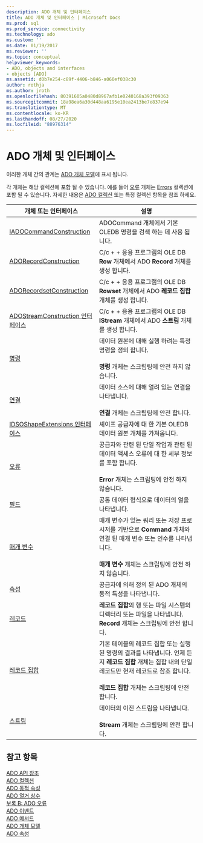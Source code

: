 ```yaml
---
description: ADO 개체 및 인터페이스
title: ADO 개체 및 인터페이스 | Microsoft Docs
ms.prod: sql
ms.prod_service: connectivity
ms.technology: ado
ms.custom: ''
ms.date: 01/19/2017
ms.reviewer: ''
ms.topic: conceptual
helpviewer_keywords:
- ADO, objects and interfaces
- objects [ADO]
ms.assetid: d0b7e254-c89f-4406-b846-a060ef038c30
author: rothja
ms.author: jroth
ms.openlocfilehash: 80391605a0480d8967afb1e0240168a393f09363
ms.sourcegitcommit: 18a98ea6a30d448aa6195e10ea2413be7e837e94
ms.translationtype: MT
ms.contentlocale: ko-KR
ms.lasthandoff: 08/27/2020
ms.locfileid: "88976314"
---
```

# <a name="ado-objects-and-interfaces"></a>ADO 개체 및 인터페이스
이러한 개체 간의 관계는 [ADO 개체 모델](./ado-object-model.md)에 표시 됩니다.  
  
 각 개체는 해당 컬렉션에 포함 될 수 있습니다. 예를 들어 [오류](./error-object.md) 개체는 [Errors](./errors-collection-ado.md) 컬렉션에 포함 될 수 있습니다. 자세한 내용은 [ADO 컬렉션](./ado-collections.md) 또는 특정 컬렉션 항목을 참조 하세요.  
  
|개체 또는 인터페이스|설명|  
|-|-|  
|[IADOCommandConstruction](/previous-versions/windows/desktop/aa965677(v=vs.85))|ADOCommand 개체에서 기본 OLEDB 명령을 검색 하는 데 사용 됩니다.|  
|[ADORecordConstruction](./adorecordconstruction-interface.md)|C/c + + 응용 프로그램의 OLE DB **Row** 개체에서 ADO **Record** 개체를 생성 합니다.|  
|[ADORecordsetConstruction](./adorecordsetconstruction-interface.md)|C/c + + 응용 프로그램의 OLE DB **Rowset** 개체에서 ADO **레코드 집합** 개체를 생성 합니다.|  
|[ADOStreamConstruction 인터페이스](./adostreamconstruction-interface.md)|C/c + + 응용 프로그램의 OLE DB **IStream** 개체에서 ADO **스트림** 개체를 생성 합니다.|  
|[명령](./command-object-ado.md)|데이터 원본에 대해 실행 하려는 특정 명령을 정의 합니다.<br /><br /> **명령** 개체는 스크립팅에 안전 하지 않습니다.|  
|[연결](./connection-object-ado.md)|데이터 소스에 대해 열려 있는 연결을 나타냅니다.<br /><br /> **연결** 개체는 스크립팅에 안전 합니다.|  
|[IDSOShapeExtensions 인터페이스](./idsoshapeextensions-interface.md)|셰이프 공급자에 대 한 기본 OLEDB 데이터 원본 개체를 가져옵니다.|  
|[오류](./error-object.md)|공급자와 관련 된 단일 작업과 관련 된 데이터 액세스 오류에 대 한 세부 정보를 포함 합니다.<br /><br /> **Error** 개체는 스크립팅에 안전 하지 않습니다.|  
|[필드](./field-object.md)|공통 데이터 형식으로 데이터의 열을 나타냅니다.|  
|[매개 변수](./parameter-object.md)|매개 변수가 있는 쿼리 또는 저장 프로시저를 기반으로 **Command** 개체와 연결 된 매개 변수 또는 인수를 나타냅니다.<br /><br /> **매개 변수** 개체는 스크립팅에 안전 하지 않습니다.|  
|[속성](./property-object-ado.md)|공급자에 의해 정의 된 ADO 개체의 동적 특성을 나타냅니다.|  
|[레코드](./record-object-ado.md)|**레코드 집합**의 행 또는 파일 시스템의 디렉터리 또는 파일을 나타냅니다. **Record** 개체는 스크립팅에 안전 합니다.|  
|[레코드 집합](./recordset-object-ado.md)|기본 테이블의 레코드 집합 또는 실행 된 명령의 결과를 나타냅니다. 언제 든 지 **레코드 집합** 개체는 집합 내의 단일 레코드만 현재 레코드로 참조 합니다.<br /><br /> **레코드 집합** 개체는 스크립팅에 안전 합니다.|  
|[스트림](./stream-object-ado.md)|데이터의 이진 스트림을 나타냅니다.<br /><br /> **Stream** 개체는 스크립팅에 안전 합니다.|  
  
## <a name="see-also"></a>참고 항목  
 [ADO API 참조](./ado-api-reference.md)   
 [ADO 컬렉션](./ado-collections.md)   
 [ADO 동적 속성](./ado-dynamic-properties.md)   
 [ADO 열거 상수](./ado-enumerated-constants.md)   
 [부록 B: ADO 오류](../../guide/appendixes/appendix-b-ado-errors.md)   
 [ADO 이벤트](./ado-events.md)   
 [ADO 메서드](./ado-methods.md)   
 [ADO 개체 모델](./ado-object-model.md)   
 [ADO 속성](./ado-properties.md)